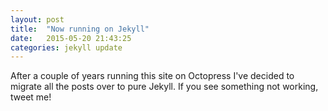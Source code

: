 ```yaml
---
layout: post
title:  "Now running on Jekyll"
date:   2015-05-20 21:43:25
categories: jekyll update
---
```

After a couple of years running this site on Octopress I've decided to migrate
all the posts over to pure Jekyll. If you see something not working, tweet me!
